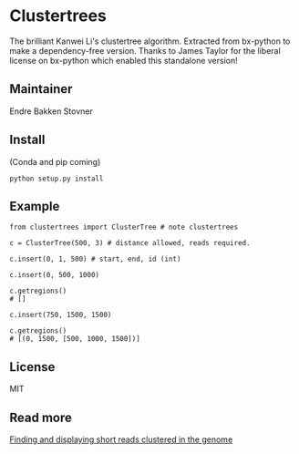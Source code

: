 # Clustertrees

The brilliant Kanwei Li's clustertree algorithm. Extracted from bx-python to
make a dependency-free version. Thanks to James Taylor for the liberal license
on bx-python which enabled this standalone version!

## Maintainer

Endre Bakken Stovner

## Install

(Conda and pip coming)

```
python setup.py install
```

## Example

```
from clustertrees import ClusterTree # note clustertrees

c = ClusterTree(500, 3) # distance allowed, reads required.

c.insert(0, 1, 500) # start, end, id (int)

c.insert(0, 500, 1000)

c.getregions()
# []

c.insert(750, 1500, 1500)

c.getregions()
# [(0, 1500, [500, 1000, 1500])]
```

## License

MIT

## Read more

[Finding and displaying short reads clustered in the genome](https://bcbio.wordpress.com/2009/04/29/finding-and-displaying-short-reads-clustered-in-the-genome/)
